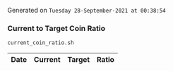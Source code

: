 Generated on `Tuesday 28-September-2021 at 00:38:54`

### Current to Target Coin Ratio
`current_coin_ratio.sh`

Date|Current|Target|Ratio
---|---|---|---
